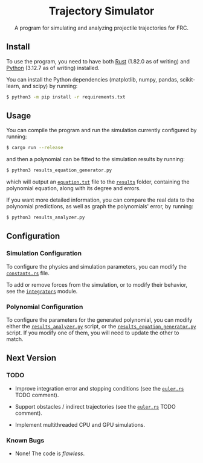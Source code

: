 <h1 align = "center">Trajectory Simulator</h1>
<p align = "center">A program for simulating and analyzing projectile trajectories for FRC.</p>

## Install
To use the program, you need to have both [Rust](https://www.rust-lang.org/tools/install) (1.82.0 as of writing) and [Python](https://www.python.org/downloads/) (3.12.7 as of writing) installed.

You can install the Python dependencies (matplotlib, numpy, pandas, scikit-learn, and scipy) by running:

```sh
$ python3 -m pip install -r requirements.txt
```

## Usage
You can compile the program and run the simulation currently configured by running:

```sh
$ cargo run --release
```

and then a polynomial can be fitted to the simulation results by running:

```sh
$ python3 results_equation_generator.py
```

which will output an [`equation.txt`](./results/equation.txt) file to the [`results`](./results/) folder, containing the polynomial equation, along with its degree and errors.

If you want more detailed information, you can compare the real data to the polynomial predictions, as well as graph the polynomials' error, by running:

```sh
$ python3 results_analyzer.py
```

## Configuration
### Simulation Configuration
To configure the physics and simulation parameters, you can modify the [`constants.rs`](./src/constants.rs) file.

To add or remove forces from the simulation, or to modify their behavior, see the [`integrators`](./src/integrators/) module.

### Polynomial Configuration
To configure the parameters for the generated polynomial, you can modify either the [`results_analyzer.py`](./results_analyzer.py) script, or the [`results_equation_generator.py`](./results_equation_generator.py) script. If you modify one of them, you will need to update the other to match.

## Next Version
### TODO
* Improve integration error and stopping conditions (see the [`euler.rs`](./src/integrators/euler.rs) TODO comment).

* Support obstacles / indirect trajectories (see the [`euler.rs`](./src/integrators/euler.rs) TODO comment).

* Implement multithreaded CPU and GPU simulations.

<!-- * Nothing! It's *perfect*. -->

### Known Bugs
* None! The code is *flawless*.
